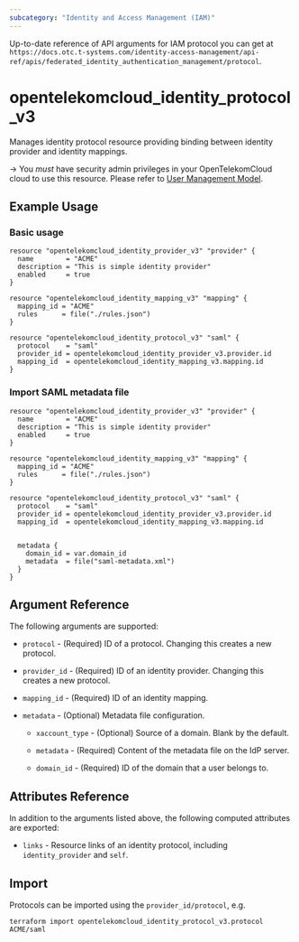 ```yaml
---
subcategory: "Identity and Access Management (IAM)"
---
```


Up-to-date reference of API arguments for IAM protocol you can get at
`https://docs.otc.t-systems.com/identity-access-management/api-ref/apis/federated_identity_authentication_management/protocol`.

# opentelekomcloud_identity_protocol_v3

Manages identity protocol resource providing binding between identity provider and identity mappings.

-> You _must_ have security admin privileges in your OpenTelekomCloud cloud to use this resource. Please refer
to [User Management Model](https://docs.otc.t-systems.com/en-us/usermanual/iam/iam_01_0034.html).

## Example Usage

### Basic usage

```hcl
resource "opentelekomcloud_identity_provider_v3" "provider" {
  name        = "ACME"
  description = "This is simple identity provider"
  enabled     = true
}

resource "opentelekomcloud_identity_mapping_v3" "mapping" {
  mapping_id = "ACME"
  rules      = file("./rules.json")
}

resource "opentelekomcloud_identity_protocol_v3" "saml" {
  protocol    = "saml"
  provider_id = opentelekomcloud_identity_provider_v3.provider.id
  mapping_id  = opentelekomcloud_identity_mapping_v3.mapping.id
}
```

### Import SAML metadata file

```hcl
resource "opentelekomcloud_identity_provider_v3" "provider" {
  name        = "ACME"
  description = "This is simple identity provider"
  enabled     = true
}

resource "opentelekomcloud_identity_mapping_v3" "mapping" {
  mapping_id = "ACME"
  rules      = file("./rules.json")
}

resource "opentelekomcloud_identity_protocol_v3" "saml" {
  protocol    = "saml"
  provider_id = opentelekomcloud_identity_provider_v3.provider.id
  mapping_id  = opentelekomcloud_identity_mapping_v3.mapping.id


  metadata {
    domain_id = var.domain_id
    metadata  = file("saml-metadata.xml")
  }
}
```

## Argument Reference

The following arguments are supported:

* `protocol` - (Required) ID of a protocol. Changing this creates a new protocol.

* `provider_id` - (Required) ID of an identity provider. Changing this creates a new protocol.

* `mapping_id` - (Required) ID of an identity mapping.

* `metadata` - (Optional) Metadata file configuration.

    * `xaccount_type` - (Optional) Source of a domain. Blank by the default.

    * `metadata` - (Required) Content of the metadata file on the IdP server.

    * `domain_id` - (Required) ID of the domain that a user belongs to.

## Attributes Reference

In addition to the arguments listed above, the following computed attributes are exported:

* `links` - Resource links of an identity protocol, including `identity_provider` and `self`.

## Import

Protocols can be imported using the `provider_id/protocol`, e.g.

```shell
terraform import opentelekomcloud_identity_protocol_v3.protocol ACME/saml
```

